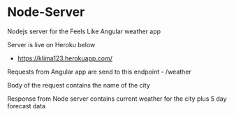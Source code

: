 # Node-Server
Nodejs server for the Feels Like Angular weather app

Server is live on Heroku below
- https://klima123.herokuapp.com/

Requests from Angular app are send to this endpoint - /weather

Body of the request contains the name of the city

Response from Node server contains current weather for the city plus 5 day forecast data


